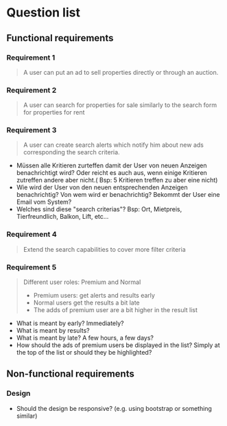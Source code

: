 # Question list

## Functional requirements

### Requirement 1

> A user can put an ad to sell properties directly or through an auction.

### Requirement 2

> A user can search for properties for sale similarly to the search form for properties for rent

### Requirement 3

> A user can create search alerts which notify him about new ads corresponding the search criteria.

 - Müssen alle Kritieren zurteffen damit der User von neuen Anzeigen benachrichtigt wird? Oder reicht es auch aus, wenn einige Kritieren zutreffen andere aber nicht.( Bsp: 5 Kritieren treffen zu aber eine nicht)
 - Wie wird der User von den neuen entsprechenden Anzeigen benachrichtig? 
Von wem wird er benachrichtig? 
Bekommt der User eine Email vom System?
- Welches sind diese "search criterias"? Bsp: Ort, Mietpreis, Tierfreundlich, Balkon, Lift, etc...

### Requirement 4

> Extend the search capabilities to cover more filter criteria

### Requirement 5

> Different user roles: Premium and Normal
> 
> - Premium users: get alerts and results early
> - Normal users get the results a bit late
> - The adds of premium user are a bit higher in the result list

- What is meant by early? Immediately?
- What is meant by results?
- What is meant by late? A few hours, a few days?
- How should the ads of premium users be displayed in the list? Simply at the top of the list or should they be highlighted?

## Non-functional requirements

### Design

- Should the design be responsive? (e.g. using bootstrap or something similar)